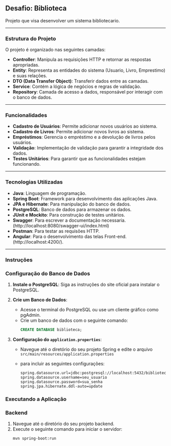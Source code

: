 ## Desafio: Biblioteca

Projeto que visa desenvolver um sistema bibliotecario.

***
### Estrutura do Projeto

O projeto é organizado nas seguintes camadas:

- **Controller**: Manipula as requisições HTTP e retornar as respostas apropriadas.
- **Entity**: Representa as entidades do sistema (Usuario, Livro, Emprestimo) e suas relações.
- **DTO (Data Transfer Object)**: Transferir dados entre as camadas.
- **Service**: Contém a lógica de negócios e regras de validação.
- **Repository**: Camada de acesso a dados, responsável por interagir com o banco de dados.
---
### Funcionalidades

- **Cadastro de Usuários**: Permite adicionar novos usuários ao sistema.
- **Cadastro de Livros**: Permite adicionar novos livros ao sistema.
- **Empréstimos**: Gerencia o empréstimo e a devolução de livros pelos usuários.
- **Validação**: Implementação de validação para garantir a integridade dos dados.
- **Testes Unitários**: Para garantir que as funcionalidades estejam funcionando.

---
### Tecnologias Utilizadas

- **Java**: Linguagem de programação.
- **Spring Boot**: Framework para desenvolvimento das aplicações Java.
- **JPA e Hibernate**: Para manipulação do banco de dados.
- **PostgreSQL**: Banco de dados para armazenar os dados.
- **JUnit e Mockito**: Para construção de testes unitários.
- **Swagger**: Para escrever a documentação necessaria.(http://localhost:8080/swagger-ui/index.html)
- **Postman**: Para testar as requisões HTTP.
- **Angular**: Para o desenvolvimento das telas Front-end. (http://localhost:4200/).

---
### Instruções

### Configuração do Banco de Dados

1. **Instale o PostgreSQL**: Siga as instruções do site oficial para instalar o PostgreSQL.


2. **Crie um Banco de Dados**:
    - Acesse o terminal do PostgreSQL ou use um cliente gráfico como pgAdmin.
    - Crie um banco de dados com o seguinte comando:
      ```sql
      CREATE DATABASE biblioteca;
      ```
3. **Configuração do `application.properties`**:

    - Navegue até o diretório do seu projeto Spring e edite o arquivo `src/main/resources/application.properties` 
    - para incluir as seguintes configurações:

      ```properties
      spring.datasource.url=jdbc:postgresql://localhost:5432/biblioteca
      spring.datasource.username=seu_usuario
      spring.datasource.password=sua_senha
      spring.jpa.hibernate.ddl-auto=update
      ```

### Executando a Aplicação

### Backend

1. Navegue até o diretório do seu projeto backend.
2. Execute o seguinte comando para iniciar o servidor:
   ```bash
   mvn spring-boot:run